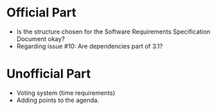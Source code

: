 # Official Part

* Is the structure chosen for the Software Requirements Specification Document okay?
* Regarding issue #10: Are dependencies part of 3.1?


# Unofficial Part
* Voting system (time requirements)
* Adding points to the agenda.